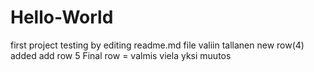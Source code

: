 # Hello-World
first project
testing by editing readme.md file
valiin tallanen
new row(4) added
add row 5
Final row = valmis
viela yksi muutos

